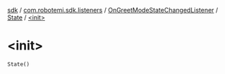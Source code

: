 [sdk](../../../index.md) / [com.robotemi.sdk.listeners](../../index.md) / [OnGreetModeStateChangedListener](../index.md) / [State](index.md) / [&lt;init&gt;](./-init-.md)

# &lt;init&gt;

`State()`